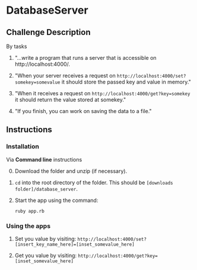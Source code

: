 # DatabaseServer

## Challenge Description  
By tasks

1. "...write a program that runs a server that is accessible on http://localhost:4000/.

2. "When your server receives a request on `http://localhost:4000/set?somekey=somevalue` it should store the passed key and value in memory."

3. "When it receives a request on `http://localhost:4000/get?key=somekey` it should return the value stored at somekey."

4. "If you finish, you can work on saving the data to a file."


## Instructions

### Installation
Via **Command line** instructions

0. Download the folder and unzip (if necessary).

1. `cd` into the root directory of the folder. This should be `[downloads folder]/database_server`.

2. Start the app using the command:
   ```
   ruby app.rb
   ```

### Using the apps

1. Set you value by visiting: `http://localhost:4000/set?[insert_key_name_here]=[inset_somevalue_here]`


2. Get you value by visiting: `http://localhost:4000/get?key=[inset_somevalue_here]`
